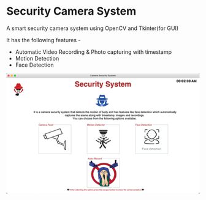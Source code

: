 # Security Camera System
A smart security camera system using OpenCV and Tkinter(for GUI)

It has the following features -
  - Automatic Video Recording & Photo capturing with timestamp 
  - Motion Detection
  - Face Detection
<p align="center"><img src="https://github.com/ParvNarang/Security-Camera-System/blob/fba7e72c5669f7e02d5e51c8223803fec56ff5d9/images/menu.png"> </p> 
